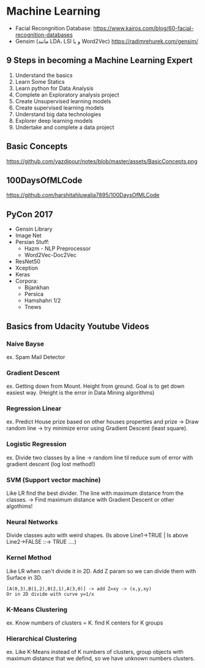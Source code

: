 # Machine Learning

* Facial Recongnition Database: https://www.kairos.com/blog/60-facial-recognition-databases
* Gensim (مانند LDA، LSI و یا Word2Vec) https://radimrehurek.com/gensim/

## 9 Steps in becoming a Machine Learning Expert

1. Understand the basics
2. Learn Some Statics
3. Learn python for Data Analysis
4. Complete an Exploratory analysis project
5. Create Unsupervised learning models
6. Create supervised learning models
7. Understand big data technologies
8. Explorer deep learning models
9. Undertake and complete a data project

## Basic Concepts

https://github.com/yazdipour/notes/blob/master/assets/BasicConcepts.png

## 100DaysOfMLCode

https://github.com/harshitahluwalia7895/100DaysOfMLCode


## PyCon 2017

* Gensin Library
* Image Net
* Persian Stuff:
    * Hazm - NLP Preprocessor
    * Word2Vec-Doc2Vec
* ResNet50
* Xception
* Keras
* Corpora:
    * Bijankhan
    * Persica
    * Hamshahri 1/2
    * Tnews

## Basics from Udacity Youtube Videos

### Naive Bayse

ex. Spam Mail Detector

### Gradient Descent

ex. Getting down from Mount. Height from ground. Goal is to get down easiest way. (Height is the error in Data Mining algorithms)

### Regression Linear

ex. Predict House prize based on other houses properties and prize -> Draw random line -> try minimize error using Gradient Descent (least square).

### Logistic Regression

ex. Divide two classes by a line -> random line til reduce sum of error with gradient descent (log lost method!)

### SVM (Support vector machine)

Like LR find the best divider. The line with maximum distance from the classes. -> Find maximum distance with Gradient Descent or other algothims!

### Neural Networks

Divide classes auto with weird shapes. (Is above Line1->TRUE | Is above Line2->FALSE ::-> TRUE ....)

### Kernel Method

Like LR when can't divide it in 2D. Add Z param so we can divide them with Surface in 3D.

```
[A(0,3),B(1,2),B(2,1),A(3,0)] -> add Z=xy -> (x,y,xy)
Or in 2D divide with curve y=1/x
```

### K-Means Clustering

ex. Know numbers of clusters = K. find K centers for K groups

### Hierarchical Clustering

ex. Like K-Means instead of K numbers of clusters, group objects with maximum distance that we defind, so we have unknown numbers clusters.